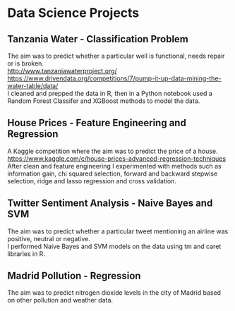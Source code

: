 # Data Science Projects

## Tanzania Water - Classification Problem
The aim was to predict whether a particular well is functional, needs repair or is broken.
</br>http://www.tanzaniawaterproject.org/
</br>https://www.drivendata.org/competitions/7/pump-it-up-data-mining-the-water-table/data/
</br>I cleaned and prepped the data in R, then in a Python notebook used a Random Forest Classifer and XGBoost methods to model the data.

## House Prices - Feature Engineering and Regression
A Kaggle competition where the aim was to predict the price of a house.
</br>https://www.kaggle.com/c/house-prices-advanced-regression-techniques
</br>After clean and feature engineering I experimented with methods such as information gain, chi squared selection, forward and backward stepwise selection, ridge and lasso regression and cross validation.

## Twitter Sentiment Analysis - Naive Bayes and SVM
The aim was to predict whether a particular tweet mentioning an airline was positive, neutral or negative.
</br>I performed Naive Bayes and SVM models on the data using tm and caret libraries in R.

## Madrid Pollution - Regression
The aim was to predict nitrogen dioxide levels in the city of Madrid based on other pollution and weather data.
